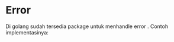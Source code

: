 # Error

Di golang sudah tersedia package untuk menhandle error . Contoh implementasinya:
```go

```